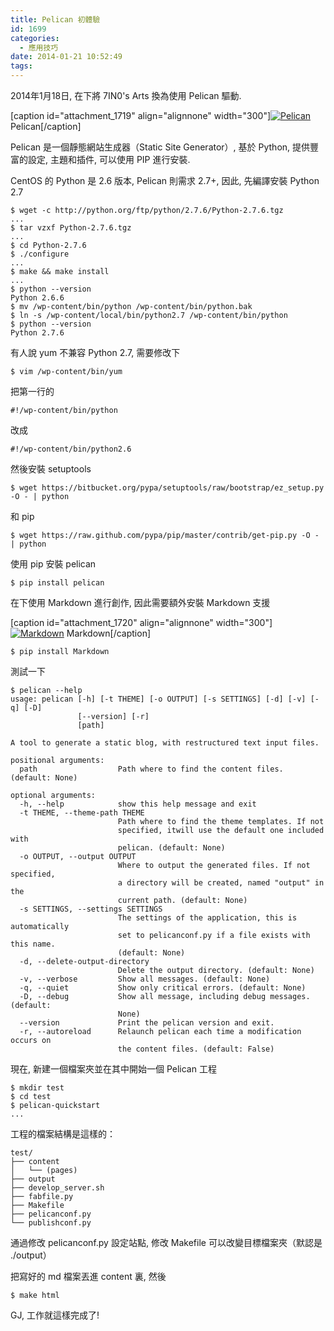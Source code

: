 ```yaml
---
title: Pelican 初體驗
id: 1699
categories:
  - 應用技巧
date: 2014-01-21 10:52:49
tags:
---
```


2014年1月18日, 在下將 7IN0's Arts 換為使用 Pelican 驅動.

[caption id="attachment_1719" align="alignnone" width="300"][![Pelican](/wp-content/uploads/2014/01/pelican-300x121.png)](/wp-content/uploads/2014/01/pelican.png) Pelican[/caption]

Pelican 是一個靜態網站生成器（Static Site Generator）, 基於 Python, 提供豐富的設定, 主題和插件, 可以使用 PIP 進行安裝.

CentOS 的 Python 是 2.6 版本, Pelican 則需求 2.7+, 因此, 先編譯安裝 Python 2.7

<!--more-->

```
$ wget -c http://python.org/ftp/python/2.7.6/Python-2.7.6.tgz
...
$ tar vzxf Python-2.7.6.tgz
...
$ cd Python-2.7.6
$ ./configure
...
$ make && make install
...
$ python --version
Python 2.6.6
$ mv /wp-content/bin/python /wp-content/bin/python.bak
$ ln -s /wp-content/local/bin/python2.7 /wp-content/bin/python
$ python --version
Python 2.7.6
```

有人說 yum 不兼容 Python 2.7, 需要修改下

```
$ vim /wp-content/bin/yum
```

把第一行的

```
#!/wp-content/bin/python
```

改成

```
#!/wp-content/bin/python2.6
```

然後安裝 setuptools

```
$ wget https://bitbucket.org/pypa/setuptools/raw/bootstrap/ez_setup.py -O - | python
```

和 pip

```
$ wget https://raw.github.com/pypa/pip/master/contrib/get-pip.py -O - | python
```

使用 pip 安裝 pelican

```
$ pip install pelican
```

在下使用 Markdown 進行創作, 因此需要額外安裝 Markdown 支援

[caption id="attachment_1720" align="alignnone" width="300"][![Markdown](/wp-content/uploads/2014/01/MarkdownDocumentIcon-300x300.png)](/wp-content/uploads/2014/01/MarkdownDocumentIcon-e1390272755111.png) Markdown[/caption]

```
$ pip install Markdown
```

測試一下

```
$ pelican --help
usage: pelican [-h] [-t THEME] [-o OUTPUT] [-s SETTINGS] [-d] [-v] [-q] [-D]
               [--version] [-r]
               [path]

A tool to generate a static blog, with restructured text input files.

positional arguments:
  path                  Path where to find the content files. (default: None)

optional arguments:
  -h, --help            show this help message and exit
  -t THEME, --theme-path THEME
                        Path where to find the theme templates. If not
                        specified, itwill use the default one included with
                        pelican. (default: None)
  -o OUTPUT, --output OUTPUT
                        Where to output the generated files. If not specified,
                        a directory will be created, named "output" in the
                        current path. (default: None)
  -s SETTINGS, --settings SETTINGS
                        The settings of the application, this is automatically
                        set to pelicanconf.py if a file exists with this name.
                        (default: None)
  -d, --delete-output-directory
                        Delete the output directory. (default: None)
  -v, --verbose         Show all messages. (default: None)
  -q, --quiet           Show only critical errors. (default: None)
  -D, --debug           Show all message, including debug messages. (default:
                        None)
  --version             Print the pelican version and exit.
  -r, --autoreload      Relaunch pelican each time a modification occurs on
                        the content files. (default: False)
```

現在, 新建一個檔案夾並在其中開始一個 Pelican 工程

```
$ mkdir test
$ cd test
$ pelican-quickstart
...
```

工程的檔案結構是這樣的：

```
test/
├── content
│   └── (pages)
├── output
├── develop_server.sh
├── fabfile.py
├── Makefile
├── pelicanconf.py
└── publishconf.py
```

通過修改 pelicanconf.py 設定站點, 修改 Makefile 可以改變目標檔案夾（默認是 ./output）

把寫好的 md 檔案丟進 content 裏, 然後

```
$ make html
```

GJ, 工作就這樣完成了!
